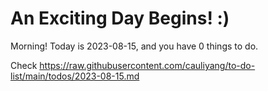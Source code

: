 # An Exciting Day Begins! :)

Morning! Today is 2023-08-15, and you have 0 things to do.

Check https://raw.githubusercontent.com/cauliyang/to-do-list/main/todos/2023-08-15.md